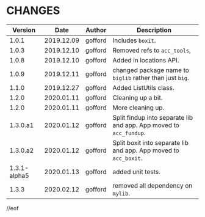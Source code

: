 # CHANGES

| Version      | Date       | Author  | Description                                                        |
| -------      | ----       | ------  | -----------                                                        |
| 1.0.1        | 2019.12.09 | gofford | Includes `boxit`.                                                  |
| 1.0.3        | 2019.12.10 | gofford | Removed refs to `acc_tools`,                                       |
| 1.0.8        | 2019.12.10 | gofford | Added in locations API.                                            |
| 1.0.9        | 2019.12.11 | gofford | changed package name to `biglib` rather than just `big`.           |
| 1.1.0        | 2019.12.27 | gofford | Added ListUtils class.                                             |
| 1.2.0        | 2020.01.11 | gofford | Cleaning up a bit.                                                 |
| 1.2.0        | 2020.01.11 | gofford | More cleaning up.                                                  |
| 1.3.0.a1     | 2020.01.12 | gofford | Split findup into separate lib and app. App moved to `acc_fundup`. |
| 1.3.0.a2     | 2020.01.12 | gofford | Split boxit into separate lib and app. App moved to `acc_boxit`.   |
| 1.3.1-alpha5 | 2020.01.13 | gofford | added unit tests.                                                  |
| 1.3.3        | 2020.02.12 | gofford | removed all dependency on `mylib`.                                 |
//eof
